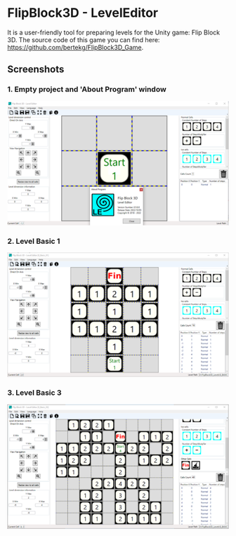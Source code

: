 # FlipBlock3D - LevelEditor
It is a user-friendly tool for preparing levels for the Unity game: Flip Block 3D. The source code of this game you can find here: https://github.com/bertekg/FlipBlock3D_Game.

## Screenshots

### 1. Empty project and 'About Program' window
![alt text](Screenshots/0.5.0.0/1EmptyProject_AboutProgramWindow.png)

### 2. Level Basic 1
![alt text](Screenshots/0.5.0.0/2LevelBasic01.png)

### 3. Level Basic 3
![alt text](Screenshots/0.5.0.0/3LevelBasic03.png)